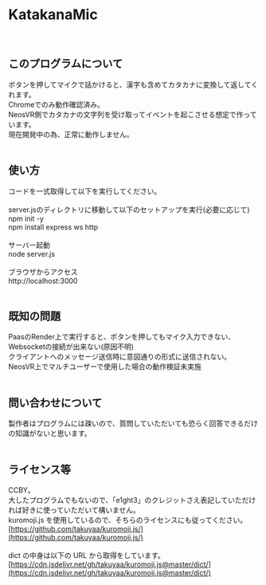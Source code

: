# KatakanaMic

<BR>
  
## このプログラムについて
ボタンを押してマイクで話かけると、漢字も含めてカタカナに変換して返してくれます。<BR>
Chromeでのみ動作確認済み。<BR>
NeosVR側でカタカナの文字列を受け取ってイベントを起こさせる想定で作っています。<BR>
現在開発中の為、正常に動作しません。<BR>
<BR>
  
## 使い方
コードを一式取得して以下を実行してください。<BR>
<BR>
server.jsのディレクトリに移動して以下のセットアップを実行(必要に応じて)<BR>
npm init -y<BR>
npm install express ws http<BR>
<BR>
サーバー起動<BR>
node server.js<BR>
<BR>
ブラウザからアクセス<BR>
http://localhost:3000<BR>
<BR>
  
## 既知の問題
PaasのRender上で実行すると、ボタンを押してもマイク入力できない、Websocketの接続が出来ない(原因不明)<BR>
クライアントへのメッセージ送信時に意図通りの形式に送信されない。<BR>
NeosVR上でマルチユーザーで使用した場合の動作検証未実施<BR>
<BR>

## 問い合わせについて

製作者はプログラムには疎いので、質問していただいても恐らく回答できるだけの知識がないと思います。<BR>
<BR>

## ライセンス等

CCBY。<BR>
大したプログラムでもないので、「e1ght3」のクレジットさえ表記していただければ好きに使っていただいて構いません。<BR>
kuromoji.js を使用しているので、そちらのライセンスにも従ってください。<BR>
[https://github.com/takuyaa/kuromoji.js/](https://github.com/takuyaa/kuromoji.js/)<BR>
<BR>
dict の中身は以下の URL から取得をしています。<BR>
[https://cdn.jsdelivr.net/gh/takuyaa/kuromoji.js@master/dict/](https://cdn.jsdelivr.net/gh/takuyaa/kuromoji.js@master/dict/)

